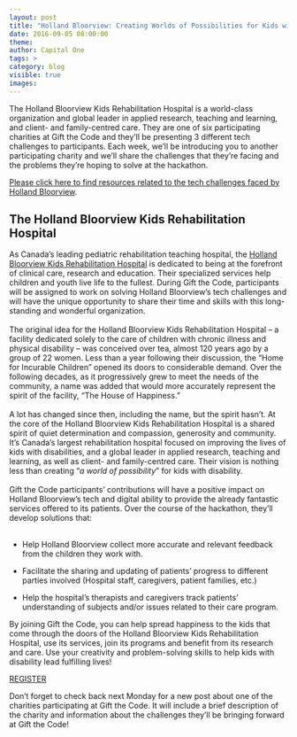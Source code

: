 ```yaml
---
layout: post
title: "Holland Bloorview: Creating Worlds of Possibilities for Kids with Disabilities"
date: 2016-09-05 08:00:00
theme:
author: Capital One
tags: >
category: blog
visible: true
images:
---
```

The Holland Bloorview Kids Rehabilitation Hospital is a world-class organization and global leader in applied research, teaching and learning, and client- and family-centred care. 
They are one of six participating charities at Gift the Code and they’ll be presenting 3 different tech challenges to participants. Each week, we’ll be introducing you to another 
participating charity and we’ll share the challenges that they’re facing and the problems they’re hoping to solve at the hackathon. 
<!--more-->
[Please click here to find resources related to the tech challenges faced by Holland Bloorview](/holland-bloorview/).
<h2 class="center">The Holland Bloorview Kids Rehabilitation Hospital</h2>

As Canada’s leading pediatric rehabilitation teaching hospital, the [Holland Bloorview Kids Rehabilitation Hospital](http://www.hollandbloorview.ca/) is dedicated to being at the forefront of clinical care, research and education. 
Their specialized services help children and youth live life to the fullest. During Gift the Code, participants will be assigned to work on solving Holland Bloorview’s tech challenges and 
will have the unique opportunity to share their time and skills with this long-standing and wonderful organization.
<br />
<br />
The original idea for the Holland Bloorview Kids Rehabilitation Hospital – a facility dedicated solely to the care of children with chronic illness and physical disability – was conceived over tea, 
almost 120 years ago by a group of 22 women. Less than a year following their discussion, the “Home for Incurable Children” opened its doors to considerable demand. Over the following decades, 
as it progressively grew to meet the needs of the community, a name was added that would more accurately represent the spirit of the facility, “The House of Happiness.”
<br />
<br />
A lot has changed since then, including the name, but the spirit hasn’t. At the core of the Holland Bloorview Kids Rehabilitation Hospital is a shared spirit of quiet determination and compassion, 
generosity and community. It’s Canada’s largest rehabilitation hospital focused on improving the lives of kids with disabilities, and a global leader in applied research, teaching and learning, as 
well as client- and family-centred care. Their vision is nothing less than creating “_a world of possibility_” for kids with disability. 
<br />
<br />
Gift the Code participants’ contributions will have a positive impact on Holland Bloorview’s tech and digital ability to provide the already fantastic services offered to its patients. 
Over the course of the hackathon, they’ll develop solutions that:
<br />
<br />

- Help Holland Bloorview collect more accurate and relevant feedback from the children they work with.

- Facilitate the sharing and updating of patients’ progress to different parties involved (Hospital staff, caregivers, patient families, etc.) 

- Help the hospital’s therapists and caregivers track patients’ understanding of subjects and/or issues related to their care program. 

By joining Gift the Code, you can help spread happiness to the kids that come through the doors of the Holland Bloorview Kids Rehabilitation Hospital, use its services, join its programs and 
benefit from its research and care. Use your creativity and problem-solving skills to help kids with disability lead fulfilling lives! 
<br />

<div class="center link"><a href="https://www.hackworks.com/giftthecode" class="register-now">REGISTER</a></div>

Don’t forget to check back next Monday for a new post about one of the charities participating at Gift the Code. It will include a brief description of the charity and information about the 
challenges they’ll be bringing forward at Gift the Code!
